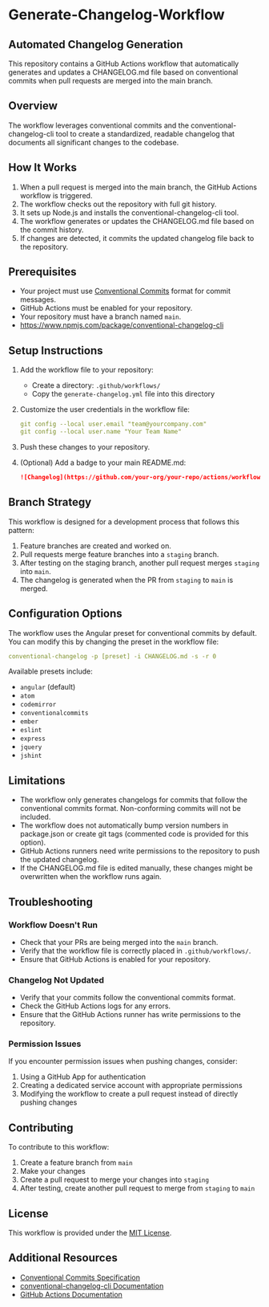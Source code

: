 # Generate-Changelog-Workflow

## Automated Changelog Generation

This repository contains a GitHub Actions workflow that automatically generates and updates a CHANGELOG.md file based on conventional commits when pull requests are merged into the main branch.

## Overview

The workflow leverages conventional commits and the conventional-changelog-cli tool to create a standardized, readable changelog that documents all significant changes to the codebase.

## How It Works

1. When a pull request is merged into the main branch, the GitHub Actions workflow is triggered.
2. The workflow checks out the repository with full git history.
3. It sets up Node.js and installs the conventional-changelog-cli tool.
4. The workflow generates or updates the CHANGELOG.md file based on the commit history.
5. If changes are detected, it commits the updated changelog file back to the repository.

## Prerequisites

- Your project must use [Conventional Commits](https://www.conventionalcommits.org/) format for commit messages.
- GitHub Actions must be enabled for your repository.
- Your repository must have a branch named `main`.
- https://www.npmjs.com/package/conventional-changelog-cli

## Setup Instructions

1. Add the workflow file to your repository:
    - Create a directory: `.github/workflows/`
    - Copy the `generate-changelog.yml` file into this directory

2. Customize the user credentials in the workflow file:
   ```yaml
   git config --local user.email "team@yourcompany.com"
   git config --local user.name "Your Team Name"
   ```

3. Push these changes to your repository.

4. (Optional) Add a badge to your main README.md:
   ```markdown
   ![Changelog](https://github.com/your-org/your-repo/actions/workflows/generate-changelog.yml/badge.svg)
   ```

## Branch Strategy

This workflow is designed for a development process that follows this pattern:

1. Feature branches are created and worked on.
2. Pull requests merge feature branches into a `staging` branch.
3. After testing on the staging branch, another pull request merges `staging` into `main`.
4. The changelog is generated when the PR from `staging` to `main` is merged.

## Configuration Options

The workflow uses the Angular preset for conventional commits by default. You can modify this by changing the preset in the workflow file:

```yaml
conventional-changelog -p [preset] -i CHANGELOG.md -s -r 0
```

Available presets include:
- `angular` (default)
- `atom`
- `codemirror`
- `conventionalcommits`
- `ember`
- `eslint`
- `express`
- `jquery`
- `jshint`

## Limitations

- The workflow only generates changelogs for commits that follow the conventional commits format. Non-conforming commits will not be included.
- The workflow does not automatically bump version numbers in package.json or create git tags (commented code is provided for this option).
- GitHub Actions runners need write permissions to the repository to push the updated changelog.
- If the CHANGELOG.md file is edited manually, these changes might be overwritten when the workflow runs again.

## Troubleshooting

### Workflow Doesn't Run

- Check that your PRs are being merged into the `main` branch.
- Verify that the workflow file is correctly placed in `.github/workflows/`.
- Ensure that GitHub Actions is enabled for your repository.

### Changelog Not Updated

- Verify that your commits follow the conventional commits format.
- Check the GitHub Actions logs for any errors.
- Ensure that the GitHub Actions runner has write permissions to the repository.

### Permission Issues

If you encounter permission issues when pushing changes, consider:

1. Using a GitHub App for authentication
2. Creating a dedicated service account with appropriate permissions
3. Modifying the workflow to create a pull request instead of directly pushing changes

## Contributing

To contribute to this workflow:

1. Create a feature branch from `main`
2. Make your changes
3. Create a pull request to merge your changes into `staging`
4. After testing, create another pull request to merge from `staging` to `main`

## License

This workflow is provided under the [MIT License](LICENSE).

## Additional Resources

- [Conventional Commits Specification](https://www.conventionalcommits.org/)
- [conventional-changelog-cli Documentation](https://github.com/conventional-changelog/conventional-changelog/tree/master/packages/conventional-changelog-cli)
- [GitHub Actions Documentation](https://docs.github.com/en/actions)